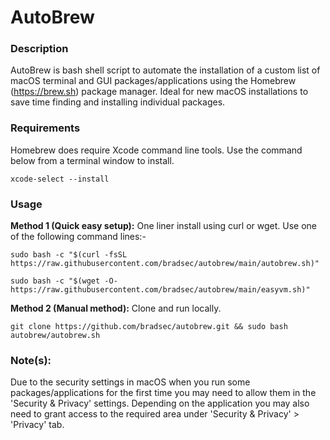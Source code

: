 # AutoBrew

### Description

AutoBrew is bash shell script to automate the installation of a custom list of macOS terminal and GUI packages/applications using the Homebrew (https://brew.sh) package manager. Ideal for new macOS installations to save time finding and installing individual packages.

### Requirements

Homebrew does require Xcode command line tools. Use the command below from a terminal window to install.

`xcode-select --install`

### Usage 

**Method 1 (Quick easy setup):** One liner install using curl or wget. Use one of the following command lines:-  

`sudo bash -c "$(curl -fsSL https://raw.githubusercontent.com/bradsec/autobrew/main/autobrew.sh)"`
  
`sudo bash -c "$(wget -O- https://raw.githubusercontent.com/bradsec/autobrew/main/easyvm.sh)"`
  
**Method 2 (Manual method):** Clone and run locally.

`git clone https://github.com/bradsec/autobrew.git && sudo bash autobrew/autobrew.sh`

### Note(s):

Due to the security settings in macOS when you run some packages/applications for the first time you may need to allow them in the 'Security & Privacy' settings. Depending on the application you may also need to grant access to the required area under 'Security & Privacy' > 'Privacy' tab.
